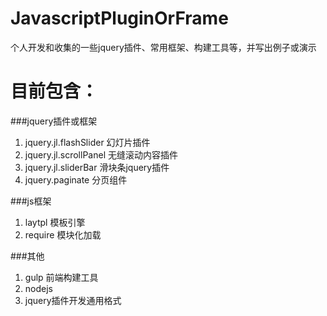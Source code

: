 # JavascriptPluginOrFrame
个人开发和收集的一些jquery插件、常用框架、构建工具等，并写出例子或演示

# 目前包含：

###jquery插件或框架
1. jquery.jl.flashSlider 幻灯片插件
2. jquery.jl.scrollPanel 无缝滚动内容插件
3. jquery.jl.sliderBar 滑块条jquery插件
4. jquery.paginate 分页组件


###js框架
1. laytpl 模板引擎
2. require 模块化加载


###其他
1. gulp 前端构建工具
2. nodejs
3. jquery插件开发通用格式